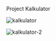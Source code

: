 Project Kalkulator


![kalkulator](https://github.com/HAAAKIEEE/Kalkulator/assets/127640985/b22f8da5-2d60-4c43-849e-ca4bf6ad4600)



![kalkulator-2](https://github.com/HAAAKIEEE/Kalkulator/assets/127640985/2fa891a1-5683-44bd-90bf-04cfb925f9e3)
